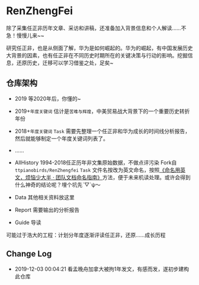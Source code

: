# RenZhengFei

除了采集任正非历年文章、采访和讲稿，还准备加入背景信息和个人解读……不急！慢慢儿来~~

研究任正非，也是从侧面了解，华为是如何崛起的。华为的崛起，有中国发展历史大背景的因素，也有任正非在不同历史时期所在的关键决策与行动的影响。挖掘信息，还原历史，迁移可以学习借鉴之处，足矣~

## 仓库架构

- 2019
  等2020年后，你懂的~
- 2019+`年度关键词`
  估计是`苦难与辉煌`，中美贸易战大背景下的一个重要历史转折年份
- 2018+`年度关键词`
  `Task` 需要先整理一个任正非和华为成长的时间线分析报告，然后就能够制定一个年度关键词列表了。
- ……

- AllHistory
  1994-2018任正历年非文集原始数据，不做点评污染
  Fork自`ttpianobirds/RenZhengfei`
  `Task` 文件名按改为英文命名，按照[《命名用英文，烦恼少大半 · 团队文档命名指南》](https://ishanshan.im/community/HbDocName.html)方法，便于未来机读处理。或许会得到什么神奇的结论呢？埋个坑先ˋ▽ˊψ～
- Data
  其他相关资料放这里
- Report
  需要输出的分析报告
- Guide
  导读

可能过于浩大的工程：计划分年度逐渐评读任正非，还原……成长历程

## Change Log

- 2019-12-03 00:04:21 看孟晚舟加拿大被拘1年发文，有感而发，遂初步建构此仓库
